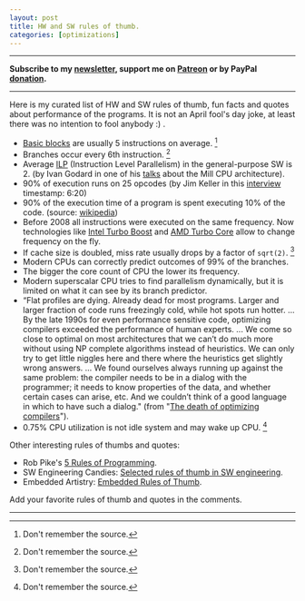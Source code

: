 ```yaml
---
layout: post
title: HW and SW rules of thumb.
categories: [optimizations]
---
```


------
**Subscribe to my [newsletter](https://mailchi.mp/4eb73720aafe/easyperf), support me on [Patreon](https://www.patreon.com/dendibakh) or by PayPal [donation](https://www.paypal.com/cgi-bin/webscr?cmd=_donations&business=TBM3NW8TKTT34&currency_code=USD&source=url).**

------

Here is my curated list of HW and SW rules of thumb, fun facts and quotes about performance of the programs. It is not an April fool's day joke, at least there was no intention to fool anybody :) .

- [Basic blocks](https://en.wikipedia.org/wiki/Basic_block) are usually 5 instructions on average. [^1]
- Branches occur every 6th instruction. [^1]
- Average [ILP](https://en.wikipedia.org/wiki/Instruction-level_parallelism) (Instruction Level Parallelism) in the general-purpose SW is 2. (by Ivan Godard in one of his [talks](https://www.youtube.com/channel/UCKdGg6hZoUYnjyRUb08Kjbg) about the Mill CPU architecture).
- 90% of execution runs on 25 opcodes (by Jim Keller in this [interview](https://www.youtube.com/watch?v=Nb2tebYAaOA) timestamp: 6:20)
- 90% of the execution time of a program is spent executing 10% of the code. (source: [wikipedia](https://en.wikipedia.org/wiki/Program_optimization#Bottlenecks))
- Before 2008 all instructions were executed on the same frequency. Now technologies like [Intel Turbo Boost](https://en.wikipedia.org/wiki/Intel_Turbo_Boost) and [AMD Turbo Core](https://en.wikipedia.org/wiki/AMD_Turbo_Core) allow to change frequency on the fly.
- If cache size is doubled, miss rate usually drops by a factor of `sqrt(2)`. [^1]
- Modern CPUs can correctly predict outcomes of 99% of the branches.
- The bigger the core count of CPU the lower its frequency.
- Modern superscalar CPU tries to find parallelism dynamically, but it is limited on what it can see by its branch predictor.
- “Flat profiles are dying. Already dead for most programs. Larger and larger fraction of code runs freezingly cold, while hot spots run hotter. ... By the late 1990s for even performance sensitive code, optimizing compilers exceeded the performance of human experts. ... We come so close to optimal on most architectures that we can’t do much more without using NP complete algorithms instead of heuristics. We can only try to get little niggles here and there where the heuristics get slightly wrong answers. ... We found ourselves always running up against the same problem: the compiler needs to be in a dialog with the programmer; it needs to know properties of the data, and whether certain cases can arise, etc. And we couldn’t think of a good language in which to have such a dialog." (from "[The death of optimizing compilers](http://cr.yp.to/talks/2015.04.16/slides-djb-20150416-a4.pdf)").
- 0.75% CPU utilization is not idle system and may wake up CPU. [^1]

Other interesting rules of thumbs and quotes:
- Rob Pike's [5 Rules of Programming](https://users.ece.utexas.edu/~adnan/pike.html).
- SW Engineering Candies: [Selected rules of thumb in SW engineering](https://www.sw-engineering-candies.com/blog-1/rules-of-thumb-in-software-engineering).
- Embedded Artistry: [Embedded Rules of Thumb](https://embeddedartistry.com/blog/2018/04/26/embedded-rules-of-thumb/).

Add your favorite rules of thumb and quotes in the comments.

------

[^1]: Don't remember the source.
